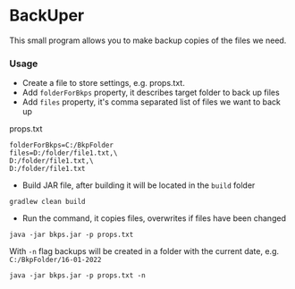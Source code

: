 # BackUper

This small program allows you to make backup copies of the files we need.

### Usage

- Create a file to store settings, e.g. props.txt.  
- Add `folderForBkps` property, it describes target folder to back up files  
- Add `files` property, it's comma separated list of files we want to back up  

props.txt
```properties
folderForBkps=C:/BkpFolder
files=D:/folder/file1.txt,\
D:/folder/file1.txt,\
D:/folder/file1.txt
```

- Build JAR file, after building it will be located in the `build` folder
```shell
gradlew clean build
```

- Run the command, it copies files, overwrites if files have been changed
```shell
java -jar bkps.jar -p props.txt
```
With `-n` flag backups will be created in a folder with the current date, e.g. `C:/BkpFolder/16-01-2022`
```shell
java -jar bkps.jar -p props.txt -n
```
